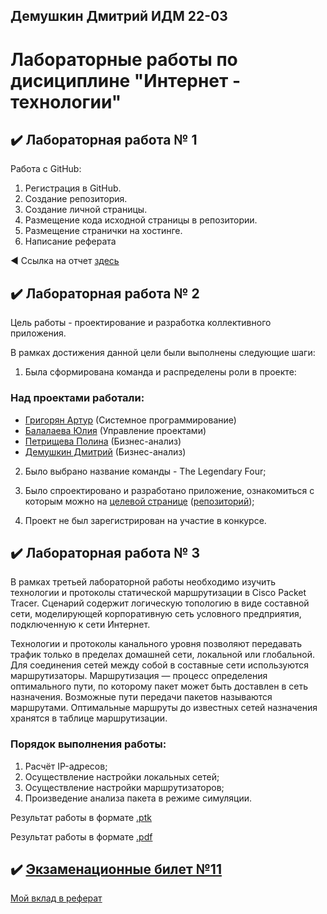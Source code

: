 ## Демушкин Дмитрий ИДМ 22-03
#  Лабораторные работы по дисициплине "Интернет - технологии"

## ✔️ Лабораторная работа № 1

Работа с GitHub: 
1. Регистрация в GitHub.
2. Создание репозитория.
3. Создание личной страницы.
4. Размещение кода исходной страницы в репозитории.
5. Размещение странички на хостинге.
6. Написание реферата

◀️ Ссылка на отчет [здесь](https://DmitryDemushkin1998.github.io/lab-demushkin/)


## ✔️ Лабораторная работа № 2
Цель работы - проектирование и разработка коллективного приложения.

В рамках достижения данной цели были выполнены следующие шаги:

1. Была сформирована команда и распределены роли в проекте:
### Над проектами работали:
* [Григорян Артур](https://salemnight1.github.io) (Системное программирование)
* [Балалаева Юлия](https://balalaevajulia.github.io/LabsInetTexnologii/) (Управление проектами)
* [Петрищева Полина](https://polinapetrishcheva.github.io/lab-petrishcheva/) (Бизнес-анализ)
* [Демушкин Дмитрий](https://dmitrydemushkin1998.github.io/lab-demushkin/) (Бизнес-анализ)

2. Было выбрано название команды - The Legendary Four;

3. Было спроектировано и разработано приложение, ознакомиться с которым можно на [целевой странице](https://ownc.avmenergo.ru) ([репозиторий](https://github.com/DmitryDemushkin1998/lab-demushkin/blob/main/README.md));

4. Проект не был зарегистрирован на участие в конкурсе.

## ✔️ Лабораторная работа № 3
В рамках третьей лабораторной работы необходимо изучить технологии и протоколы статической маршрутизации в Cisco Packet Tracer. Сценарий содержит логическую топологию в виде составной сети, моделирующей корпоративную сеть условного предприятия, подключенную к сети Интернет.

Технологии и протоколы канального уровня позволяют передавать трафик только в пределах домашней сети, локальной или глобальной. Для соединения сетей между собой в составные сети используются маршрутизаторы. Маршрутизация — процесс определения оптимального пути, по которому пакет может быть доставлен в сеть назначения. Возможные пути передачи пакетов называются маршрутами. Оптимальные маршруты до известных сетей назначения хранятся в таблице маршрутизации.

### Порядок выполнения работы:

1. Расчёт IP-адресов;
2. Осуществление настройки локальных сетей;
3. Осуществление настройки маршрутизаторов;
4. Произведение анализа пакета в режиме симуляции.

Результат работы в формате [.ptk](https://github.com/DmitryDemushkin1998/lab-demushkin/blob/main/Stsenariy_dlya_CPT.pka)

Результат работы в формате [.pdf](https://github.com/DmitryDemushkin1998/lab-demushkin/blob/main/LB3_Demushkin.pdf)


## ✔️ [Экзаменационные билет №11](https://github.com/stankin/inet-2022/wiki/exam11)
[Мой вклад в реферат](https://github.com/stankin/inet-2022/wiki/exam10-3/_compare/6ede788ed671ccb8e5828f2d2a2992c1908cef9c...444df2805cc74421afbe5631995ae4acfcc306aa)
